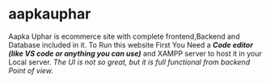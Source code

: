 # aapkauphar
Aapka Uphar is ecommerce site with complete frontend,Backend and Database included in it. 
To Run this  website First You Need a ***Code editor (like VS code or anything you can use)*** and XAMPP server to host it in your 
Local server.
_The UI is not so great, but it is full functional from backend Point of view._

